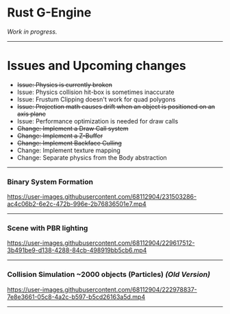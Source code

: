 # Rust G-Engine
*Work in progress.*
___
# Issues and Upcoming changes 
* ~~Issue: Physics is currently broken~~
* Issue: Physics collision hit-box is sometimes inaccurate
* Issue: Frustum Clipping doesn't work for quad polygons
* ~~Issue: Projection math causes drift when an object is positioned on an axis plane~~
* Issue: Performance optimization is needed for draw calls
* ~~Change: Implement a Draw Call system~~
* ~~Change: Implement a Z-Buffer~~
* ~~Change: Implement Backface Culling~~
* Change: Implement texture mapping
* Change: Separate physics from the Body abstraction 


___
### Binary System Formation
https://user-images.githubusercontent.com/68112904/231503286-ac4c06b2-6e2c-472b-996e-2b76836501e7.mp4

___
### Scene with PBR lighting
https://user-images.githubusercontent.com/68112904/229617512-3b491be9-d138-4288-84cb-498919bb5cb6.mp4

___
### Collision Simulation ~2000 objects (Particles) *(Old Version)*
https://user-images.githubusercontent.com/68112904/222978837-7e8e3661-05c8-4a2c-b597-b5cd26163a5d.mp4

___
